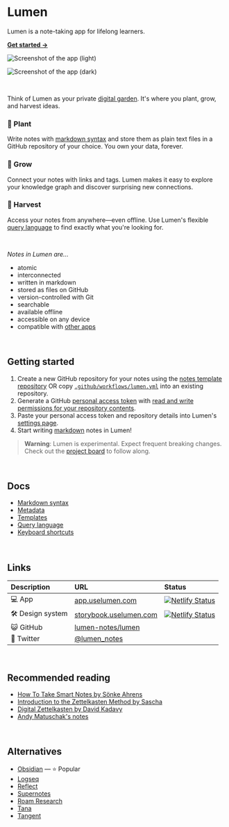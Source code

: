 # Lumen

Lumen is a note-taking app for lifelong learners.

[**Get started →**](#getting-started)

![Screenshot of the app (light)](https://user-images.githubusercontent.com/4608155/254137283-bf5a5822-d4fb-4d86-ad4f-d2c7f3b19607.png#gh-light-mode-only)

![Screenshot of the app (dark)](https://user-images.githubusercontent.com/4608155/254137649-da61fd2c-dbb2-4e9e-b50a-3f9da1f23337.png#gh-dark-mode-only)

<br>

Think of Lumen as your private [digital garden](https://maggieappleton.com/garden-history). It's where you plant, grow, and harvest ideas.

### 🌱 Plant

Write notes with [markdown syntax](/docs/markdown-syntax.md) and store them as plain text files in a GitHub repository of your choice. You own your data, forever.

### 🌿 Grow

Connect your notes with links and tags. Lumen makes it easy to explore your knowledge graph and discover surprising new connections.

### 🌻 Harvest

Access your notes from anywhere—even offline. Use Lumen's flexible [query language](/docs/query-language.md) to find exactly what you're looking for.

<br>

_Notes in Lumen are..._

- atomic
- interconnected
- written in markdown
- stored as files on GitHub
- version-controlled with Git
- searchable
- available offline
- accessible on any device
- compatible with [other apps](#alternatives)

<br>

## Getting started

1. Create a new GitHub repository for your notes using the [notes template repository](https://github.com/lumen-notes/lumen-template) OR copy [`.github/workflows/lumen.yml`](https://github.com/lumen-notes/notes-template/blob/main/.github/workflows/lumen.yml) into an existing repository.
1. Generate a GitHub [personal access token](https://github.com/settings/personal-access-tokens/new) with [read and write permissions for your repository contents](https://github.com/lumen-notes/lumen/assets/4608155/73cbee0b-eb3b-4934-b374-d972dcf7f231).
1. Paste your personal access token and repository details into Lumen's [settings page](https://app.uselumen.com/settings).
1. Start writing [markdown](/docs/markdown-syntax.md) notes in Lumen!

> **Warning**: Lumen is experimental. Expect frequent breaking changes. Check out the [project board](https://github.com/orgs/lumen-notes/projects/2) to follow along.

<br>

## Docs

- [Markdown syntax](/docs/markdown-syntax.md)
- [Metadata](/docs/metadata.md)
- [Templates](/docs/templates.md)
- [Query language](/docs/query-language.md)
- [Keyboard shortcuts](/docs/keyboard-shortcuts.md)

<br>

## Links

| Description      | URL                                                                 | Status                                                                                                                                                               |
| :--------------- | :------------------------------------------------------------------ | :------------------------------------------------------------------------------------------------------------------------------------------------------------------- |
| 💻 App           | [app.uselumen.com](https://app.uselumen.com)                                | [![Netlify Status](https://api.netlify.com/api/v1/badges/9e55f1c2-783d-4abb-9fa2-edc59f8aa0c3/deploy-status)](https://app.netlify.com/sites/lumen-notes/deploys)     |
| 🛠️ Design system | [storybook.uselumen.com](https://storybook.uselumen.com/) | [![Netlify Status](https://api.netlify.com/api/v1/badges/acd80077-43c2-4292-8721-6f77e633a896/deploy-status)](https://app.netlify.com/sites/lumen-storybook/deploys) |
| 😺 GitHub        | [lumen-notes/lumen](https://github.com/lumen-notes/lumen)           |                                                                                                                                                                      |
| 🐣 Twitter       | [@lumen_notes](https://twitter.com/lumen_notes)                     |

<br>

## Recommended reading

- [How To Take Smart Notes by Sönke Ahrens](https://takesmartnotes.com/)
- [Introduction to the Zettelkasten Method by Sascha](https://zettelkasten.de/introduction/)
- [Digital Zettelkasten by David Kadavy](https://www.amazon.com/dp/0578928094)
- [Andy Matuschak's notes](https://notes.andymatuschak.org/)

<br>

## Alternatives

- [Obsidian](https://obsidian.md) — ⭐ Popular
- [Logseq](https://logseq.com)
- [Reflect](https://reflect.app)
- [Supernotes](https://supernotes.app)
- [Roam Research](https://roamresearch.com)
- [Tana](https://tana.inc)
- [Tangent](https://www.tangentnotes.com)


